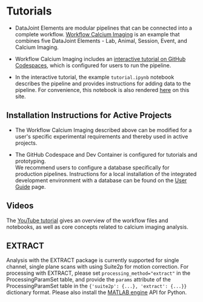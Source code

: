 # Tutorials

+ DataJoint Elements are modular pipelines that can be connected into a complete workflow.  [Workflow Calcium Imaging](https://github.com/datajoint/workflow-calcium-imaging) is an example that combines five DataJoint Elements - Lab, Animal, Session, Event, and Calcium Imaging.

+ Workflow Calcium Imaging includes an [interactive tutorial on GitHub Codespaces](https://github.com/datajoint/workflow-calcium-imaging#interactive-tutorial), which is configured for users to run the pipeline.

+ In the interactive tutorial, the example `tutorial.ipynb` notebook describes the pipeline and provides instructions for adding data to the pipeline.  For convenience, this notebook is also rendered [here](./tutorial.ipynb) on this site.

## Installation Instructions for Active Projects

+ The Workflow Calcium Imaging described above can be modified for a user's specific experimental requirements and thereby used in active projects.  

+ The GitHub Codespace and Dev Container is configured for tutorials and prototyping.  
We recommend users to configure a database specifically for production pipelines.  Instructions for a local installation of the integrated development environment with a database can be found on the [User Guide](https://datajoint.com/docs/elements/user-guide/) page.

## Videos

The [YouTube tutorial](https://www.youtube.com/watch?v=gFLn0GB1L30) gives an overview of
the workflow files and notebooks, as well as core concepts related to calcium imaging
analysis.

## EXTRACT

Analysis with the EXTRACT package is currently supported for single channel, single
plane scans with using Suite2p for motion correction. For processing with EXTRACT,
please set `processing_method="extract"` in the
ProcessingParamSet table, and provide the `params` attribute of the ProcessingParamSet
table in the `{'suite2p': {...}, 'extract': {...}}` dictionary format. Please also
install the [MATLAB engine](https://pypi.org/project/matlabengine/) API for Python.
